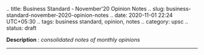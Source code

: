 .. title: Business Standard - November'20 Opinion Notes
.. slug: business-standard-november-2020-opinion-notes
.. date: 2020-11-01 22:24 UTC+05:30
.. tags: business standard, opinion, notes
.. category: upsc
.. status: draft

**Description** : *consolidated notes of monthly opinions*

***
<!-- TEASER_END -->